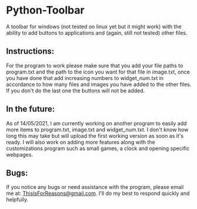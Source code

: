 # Python-Toolbar
A toolbar for windows (not tested on linux yet but it might work) with the ability to add buttons to applications and (again, still not tested) other files.

## Instructions:
For the program to work please make sure that you add your file paths to program.txt and the path to the icon you want for that file in image.txt, once you have done that add increasing numbers to widget_num.txt in accordance to how many files and images you have added to the other files.  If you don't do the last one the buttons will not be added.

## In the future:
As of 14/05/2021, I am currently working on another program to easily add more items to program.txt, image.txt and widget_num.txt.  I don't know how long this may take but will upload the first working version as soon as it's ready.  I will also work on adding more features along with the customizations program such as small games, a clock and opening specific webpages.

## Bugs:
If you notice any bugs or need assistance with the program, please email me at: ThisIsForReasons@gmail.com.  I'll do my best to respond quickly and helpfully.
